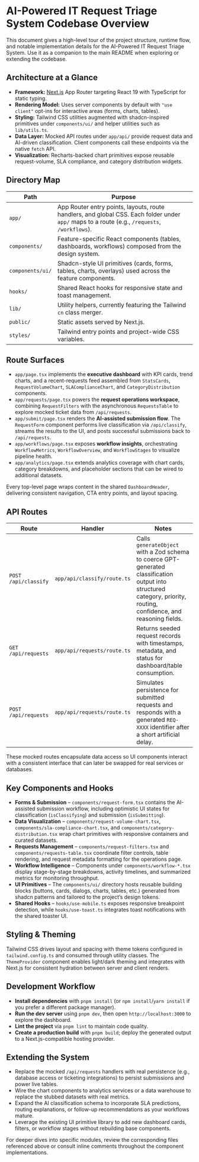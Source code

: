 # AI-Powered IT Request Triage System Codebase Overview

This document gives a high-level tour of the project structure, runtime flow, and notable implementation details for the AI-Powered IT Request Triage System. Use it as a companion to the main README when exploring or extending the codebase.

## Architecture at a Glance

- **Framework:** [Next.js](https://nextjs.org/) App Router targeting React 19 with TypeScript for static typing.
- **Rendering Model:** Uses server components by default with `"use client"` opt-ins for interactive areas (forms, charts, tables).
- **Styling:** Tailwind CSS utilities augmented with shadcn-inspired primitives under `components/ui/` and helper utilities such as `lib/utils.ts`.
- **Data Layer:** Mocked API routes under `app/api/` provide request data and AI-driven classification. Client components call these endpoints via the native `fetch` API.
- **Visualization:** Recharts-backed chart primitives expose reusable request-volume, SLA compliance, and category distribution widgets.

## Directory Map

| Path | Purpose |
| --- | --- |
| `app/` | App Router entry points, layouts, route handlers, and global CSS. Each folder under `app/` maps to a route (e.g., `/requests`, `/workflows`). |
| `components/` | Feature-specific React components (tables, dashboards, workflows) composed from the design system. |
| `components/ui/` | Shadcn-style UI primitives (cards, forms, tables, charts, overlays) used across the feature components. |
| `hooks/` | Shared React hooks for responsive state and toast management. |
| `lib/` | Utility helpers, currently featuring the Tailwind `cn` class merger. |
| `public/` | Static assets served by Next.js. |
| `styles/` | Tailwind entry points and project-wide CSS variables. |

## Route Surfaces

- `app/page.tsx` implements the **executive dashboard** with KPI cards, trend charts, and a recent-requests feed assembled from `StatsCards`, `RequestVolumeChart`, `SLAComplianceChart`, and `CategoryDistribution` components.
- `app/requests/page.tsx` powers the **request operations workspace**, combining `RequestFilters` with the asynchronous `RequestsTable` to explore mocked ticket data from `/api/requests`.
- `app/submit/page.tsx` renders the **AI-assisted submission flow**. The `RequestForm` component performs live classification via `/api/classify`, streams the results to the UI, and posts successful submissions back to `/api/requests`.
- `app/workflows/page.tsx` exposes **workflow insights**, orchestrating `WorkflowMetrics`, `WorkflowOverview`, and `WorkflowStages` to visualize pipeline health.
- `app/analytics/page.tsx` extends analytics coverage with chart cards, category breakdowns, and placeholder sections that can be wired to additional datasets.

Every top-level page wraps content in the shared `DashboardHeader`, delivering consistent navigation, CTA entry points, and layout spacing.

## API Routes

| Route | Handler | Notes |
| --- | --- | --- |
| `POST /api/classify` | `app/api/classify/route.ts` | Calls `generateObject` with a Zod schema to coerce GPT-generated classification output into structured category, priority, routing, confidence, and reasoning fields. |
| `GET /api/requests` | `app/api/requests/route.ts` | Returns seeded request records with timestamps, metadata, and status for dashboard/table consumption. |
| `POST /api/requests` | `app/api/requests/route.ts` | Simulates persistence for submitted requests and responds with a generated `REQ-XXXX` identifier after a short artificial delay. |

These mocked routes encapsulate data access so UI components interact with a consistent interface that can later be swapped for real services or databases.

## Key Components and Hooks

- **Forms & Submission** – `components/request-form.tsx` contains the AI-assisted submission workflow, including optimistic UI states for classification (`isClassifying`) and submission (`isSubmitting`).
- **Data Visualization** – `components/request-volume-chart.tsx`, `components/sla-compliance-chart.tsx`, and `components/category-distribution.tsx` wrap chart primitives with responsive containers and curated datasets.
- **Requests Management** – `components/request-filters.tsx` and `components/requests-table.tsx` coordinate filter controls, table rendering, and request metadata formatting for the operations page.
- **Workflow Intelligence** – Components under `components/workflow-*.tsx` display stage-by-stage breakdowns, activity timelines, and summarized metrics for monitoring throughput.
- **UI Primitives** – The `components/ui/` directory hosts reusable building blocks (buttons, cards, dialogs, charts, tables, etc.) generated from shadcn patterns and tailored to the project’s design tokens.
- **Shared Hooks** – `hooks/use-mobile.ts` exposes responsive breakpoint detection, while `hooks/use-toast.ts` integrates toast notifications with the shared toaster UI.

## Styling & Theming

Tailwind CSS drives layout and spacing with theme tokens configured in `tailwind.config.ts` and consumed through utility classes. The `ThemeProvider` component enables light/dark theming and integrates with Next.js for consistent hydration between server and client renders.

## Development Workflow

- **Install dependencies** with `pnpm install` (or `npm install`/`yarn install` if you prefer a different package manager).
- **Run the dev server** using `pnpm dev`, then open `http://localhost:3000` to explore the dashboard.
- **Lint the project** via `pnpm lint` to maintain code quality.
- **Create a production build** with `pnpm build`; deploy the generated output to a Next.js-compatible hosting provider.

## Extending the System

- Replace the mocked `/api/requests` handlers with real persistence (e.g., database access or ticketing integrations) to persist submissions and power live tables.
- Wire the chart components to analytics services or a data warehouse to replace the stubbed datasets with real metrics.
- Expand the AI classification schema to incorporate SLA predictions, routing explanations, or follow-up recommendations as your workflows mature.
- Leverage the existing UI primitive library to add new dashboard cards, filters, or workflow stages without rebuilding base components.

For deeper dives into specific modules, review the corresponding files referenced above or consult inline comments throughout the component implementations.

